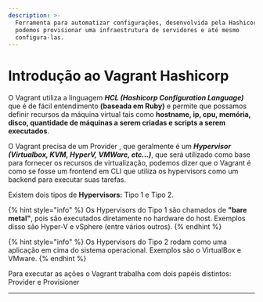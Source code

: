 ```yaml
---
description: >-
  Ferramenta para automatizar configurações, desenvolvida pela Hashicorp na qual
  podemos provisionar uma infraestrutura de servidores e até mesmo
  configura-las.
---
```


# Introdução ao Vagrant Hashicorp

O Vagrant utiliza a linguagem _**HCL (Hashicorp Configuration Language)**_ que é de fácil entendimento **(baseada em Ruby)** e permite que possamos definir recursos da máquina virtual tais como **hostname, ip, cpu, memória, disco, quantidade de máquinas a serem criadas e scripts a serem executados**.

O Vagrant precisa de um Provider , que geralmente é um _**Hypervisor (Virtualbox, KVM, HyperV, VMWare, etc...)**_, que será utilizado como base para fornecer os recursos de virtualização, podemos dizer que o Vagrant é como se fosse um frontend em CLI que utiliza os hypervisors como um backend para executar suas tarefas.&#x20;

Existem dois tipos de **Hypervisors:** Tipo 1 e Tipo 2.

{% hint style="info" %}
Os Hypervisors do Tipo 1 são chamados de **"bare metal"**, pois são executados diretamente no hardware do host. Exemplos disso são Hyper-V e vSphere (entre vários outros).
{% endhint %}

{% hint style="info" %}
Os Hypervisors do Tipo 2 rodam como uma aplicação em cima do sistema operacional. Exemplos são o VirtualBox e VMware.
{% endhint %}

Para executar as ações o Vagrant trabalha com dois papéis distintos: Provider e Provisioner

***
